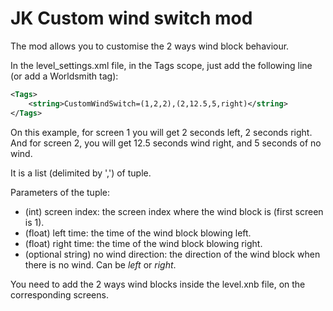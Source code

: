 # JK Custom wind switch mod

The mod allows you to customise the 2 ways wind block behaviour.

In the level_settings.xml file, in the Tags scope, just add the following line (or add a Worldsmith tag):
```xml
<Tags>
    <string>CustomWindSwitch=(1,2,2),(2,12.5,5,right)</string>
</Tags>
```
On this example, for screen 1 you will get 2 seconds left, 2 seconds right. And for screen 2, you will get 12.5 seconds wind right, and 5 seconds of no wind.

It is a list (delimited by ',') of tuple.

Parameters of the tuple:
- (int) screen index: the screen index where the wind block is (first screen is 1).
- (float) left time: the time of the wind block blowing left.
- (float) right time: the time of the wind block blowing right.
- (optional string) no wind direction: the direction of the wind block when there is no wind. Can be _left_ or _right_.

You need to add the 2 ways wind blocks inside the level.xnb file, on the corresponding screens.
